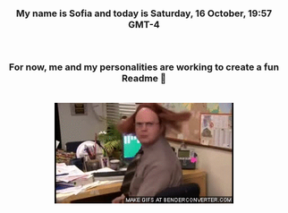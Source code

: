 


<div align="center">
<h3 >My name is Sofia and today is Saturday, 16 October, 19:57 GMT-4</h3><br>
<h3 >For now, me and my personalities are working to create a fun Readme 👋
</h3><br>
<img src='img/dwight.gif' alt='working...'/>
</div>
